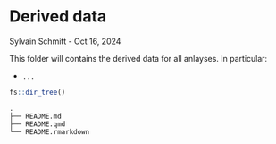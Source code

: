 # Derived data
Sylvain Schmitt -
Oct 16, 2024

This folder will contains the derived data for all anlayses. In
particular:

- `...`

``` r
fs::dir_tree()
```

    .
    ├── README.md
    ├── README.qmd
    └── README.rmarkdown
